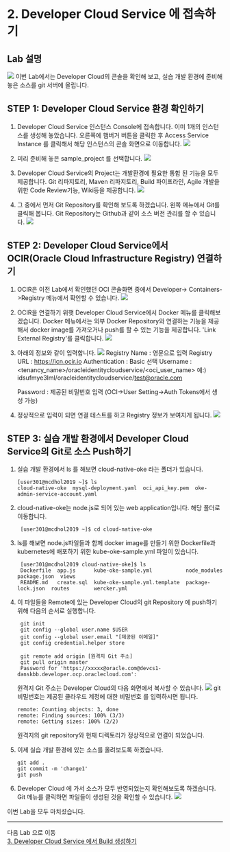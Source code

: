 # 2. Developer Cloud Service 에 접속하기

## Lab 설명
![](images/scene2.png)
이번 Lab에서는 Developer Cloud의 콘솔을 확인해 보고, 실습 개발 환경에 준비해 놓은 소스를 git 서버에 올립니다.

## **STEP 1**: Developer Cloud Service 환경 확인하기
1. Developer Cloud Service 인스턴스 Console에 접속합니다.
이미 1개의 인스턴스를 생성해 놓았습니다. 오른쪽에 햄버거 버튼을 클릭한 후 Access Service Instance 를 클릭해서 해당 인스턴스의 콘솔 화면으로 이동합니다.
![](images/devcs_1.png)

1. 미리 준비해 놓은 sample_project 를 선택합니다.
![](images/devcs_2.png)

3. Developer Cloud Service의 Project는 개발환경에 필요한 통합 된 기능을 모두 제공합니다. Git 리파지토리, Maven 리파지토리, Build 파이프라인, Agile 개발을 위한 Code Review기능, Wiki등을 제공합니다. 
![](images/devcs_3.png)

4. 그 중에서 먼저 Git Repository를 확인해 보도록 하겠습니다. 왼쪽 메뉴에서 Git를 클릭해 봅니다. Git Repository는 Github과 같이 소스 버전 관리를 할 수 있습니다.
![](images/devcs_4.png)

## **STEP 2**: Developer Cloud Service에서 OCIR(Oracle Cloud Infrastructure Registry) 연결하기 

1. OCIR은 이전 Lab에서 확인했던 OCI 콘솔화면 중에서 Developer-> Containers->Registry 메뉴에서 확인할 수 있습니다.
![](images/devcs_ocir_connect2.png)

1. OCIR을 연결하기 위햇 Developer Cloud Service에서 Docker 메뉴를 클릭해보겠습니다. Docker 메뉴에서는 외부 Docker Repository와 연결하는 기능을 제공해서 docker image를 가져오거나 push를 할 수 있는 기능을 제공합니다. 'Link External Registry'를 클릭합니다.
![](images/devcs_ocir_connect1.png)

1. 아래의 정보와 같이 입력합니다.
![](images/devcs_ocir_connect3.png)
Registry Name : 영문으로 입력
Registry URL : https://icn.ocir.io
Authentication : Basic 선택
    Username : <tenancy_name>/oracleidentitycloudservice/<oci_user_name>
예:) idsufmye3lml/oracleidentitycloudservice/test@oracle.com

    Password : 제공된 비밀번호 입력 (OCI->User Setting->Auth Tokens에서 생성 가능)

1. 정상적으로 입력이 되면 연결 테스트를 하고 Registry 정보가 보여지게 됩니다.
![](images/devcs_ocir_connect4.png)

## **STEP 3**: 실습 개발 환경에서 Developer Cloud Service의 Git로 소스 Push하기
1. 실습 개발 환경에서 ls 를 해보면 cloud-native-oke 라는 폴더가 있습니다.
    ```
    [user301@mcdhol2019 ~]$ ls
    cloud-native-oke  mysql-deployment.yaml  oci_api_key.pem  oke-admin-service-account.yaml
    ```
1. cloud-native-oke는 node.js로 되어 있는 web application입니다. 해당 폴더로 이동합니다.
   ```
    [user301@mcdhol2019 ~]$ cd cloud-native-oke
    ```
1. ls를 해보면 node.js파일들과 함께 docker image를 만들기 위한 Dockerfile과 kubernetes에 배포하기 위한 kube-oke-sample.yml 파일이 있습니다. 
   ```
    [user301@mcdhol2019 cloud-native-oke]$ ls
    Dockerfile  app.js      kube-oke-sample.yml           node_modules       package.json  views
    README.md   create.sql  kube-oke-sample.yml.template  package-lock.json  routes        wercker.yml
    ```
2. 이 파일들을 Remote에 있는 Developer Cloud의 git Repository 에 push하기 위해 다음의 순서로 실행합니다.
   ```
    git init
    git config --global user.name $USER
    git config --global user.email "[제공된 이메일]"
    git config credential.helper store

    git remote add origin [원격지 Git 주소]
    git pull origin master
    Password for 'https://xxxxx@oracle.com@devcs1-danskbb.developer.ocp.oraclecloud.com':
    ```
    원격지 Git 주소는 Developer Cloud의 다음 화면에서 복사할 수 있습니다.
![](images/devcs_giturl.png)
    git 비밀번호는 제공된 클라우드 계정에 대한 비밀번호 를 입력하시면 됩니다.

    ```
    remote: Counting objects: 3, done
    remote: Finding sources: 100% (3/3)
    remote: Getting sizes: 100% (2/2)
    ```
    원격지의 git repository와 현재 디렉토리가 정상적으로 연결이 되었습니다. 
    
1. 이제 실습 개발 환경에 있는 소스를 올려보도록 하겠습니다.
    ```
    git add .
    git commit -m 'change1'
    git push
    ```
1. Developer Cloud 에 가서 소스가 모두 반영되었는지 확인해보도록 하겠습니다. Git 메뉴를 클릭하면 파일들이 생성된 것을 확인할 수 있습니다.
   ![](images/devcs_git_push.png)


이번 Lab을 모두 마치셨습니다.

----
다음 Lab 으로 이동  
[3. Developer Cloud Service 에서 Build 생성하기](./cicd.md)
